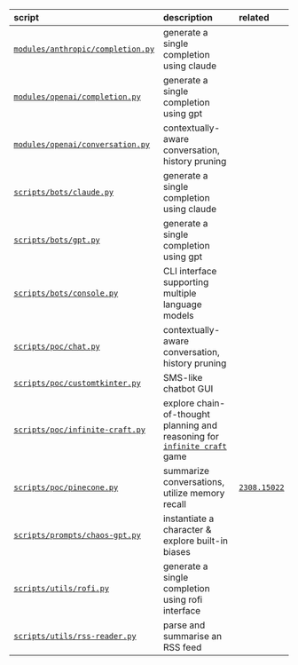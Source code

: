 
| script | description | related |
| :-     | :-          | :-      |
| [```modules/anthropic/completion.py```](https://github.com/mikeredev/llm/blob/main/modules/anthropic/completion.py) | generate a single completion using claude | |
| [```modules/openai/completion.py```](https://github.com/mikeredev/llm/blob/main/modules/openai/completion.py)    | generate a single completion using gpt | |
| [```modules/openai/conversation.py```](https://github.com/mikeredev/llm/blob/main/modules/openai/conversation.py)  | contextually-aware conversation, history pruning | |
| [```scripts/bots/claude.py```](https://github.com/mikeredev/llm/blob/main/scripts/bots/claude) | generate a single completion using claude | |
| [```scripts/bots/gpt.py```](https://github.com/mikeredev/llm/blob/main/scripts/bots/gpt) | generate a single completion using gpt | |
| [```scripts/bots/console.py```](https://github.com/mikeredev/llm/blob/main/scripts/bots/console.py) | CLI interface supporting multiple language models | |
| [```scripts/poc/chat.py```](https://github.com/mikeredev/llm/blob/main/scripts/poc/chat.py) | contextually-aware conversation, history pruning | |
| [```scripts/poc/customtkinter.py```](https://github.com/mikeredev/llm/blob/main/scripts/poc/customtkinter.py) | SMS-like chatbot GUI |  |
| [```scripts/poc/infinite-craft.py```](https://github.com/mikeredev/llm/blob/main/scripts/poc/infinite-craft.py) | explore chain-of-thought planning and reasoning for [```infinite craft```](https://neal.fun/infinite-craft) game | |
| [```scripts/poc/pinecone.py```](https://github.com/mikeredev/llm/blob/main/scripts/poc/pinecone.py) | summarize conversations, utilize memory recall | [```2308.15022```](https://arxiv.org/abs/2308.15022) |
| [```scripts/prompts/chaos-gpt.py```](https://github.com/mikeredev/llm/blob/main/scripts/prompts/chaos-gpt.py) | instantiate a character & explore built-in biases | |
| [```scripts/utils/rofi.py```](https://github.com/mikeredev/llm/blob/main/scripts/utils/rofi) | generate a single completion using rofi interface | |
| [```scripts/utils/rss-reader.py```](https://github.com/mikeredev/llm/blob/main/scripts/utils/rss-reader) | parse and summarise an RSS feed | |
